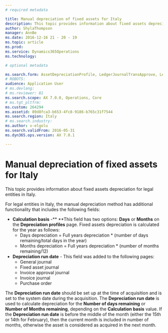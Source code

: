 ```yaml
---
# required metadata

title: Manual depreciation of fixed assets for Italy
description: This topic provides information about fixed assets depreciation for legal entities in Italy. 
author: ShylaThompson
manager: AnnBe
ms.date: 2016-12-16 21 - 20 - 19
ms.topic: article
ms.prod: 
ms.service: Dynamics365Operations
ms.technology: 

# optional metadata

ms.search.form: AssetDepreciationProfile, LedgerJournalTransApprove, LedgerJournalTransAsset, LedgerJournalTransDaily, LedgerJournalTransVendInvoice, PurchTable
# ROBOTS: 
audience: Application User
# ms.devlang: 
# ms.reviewer: 81
ms.search.scope: AX 7.0.0, Operations, Core
# ms.tgt_pltfrm: 
ms.custom: 264294
ms.assetid: 89d8fca3-b653-4fc8-9186-b765c31f7544
ms.search.region: Italy
# ms.search.industry: 
ms.author: v-elgolu
ms.search.validFrom: 2016-05-31
ms.dyn365.ops.version: AX 7.0.1

---
```


# Manual depreciation of fixed assets for Italy

This topic provides information about fixed assets depreciation for legal entities in Italy. 

For legal entities in Italy, the manual depreciation method has additional functionality that includes the following fields:

-   **Calculation basis** -** **This field has two options: **Days** or **Months** on the **Depreciation profiles** page. Fixed assets depreciation is calculated for the year as follows:
    -   Days depreciation = Full years depreciation \* (number of days remaining/total days in the year)
    -   Months depreciation = Full years depreciation \* (number of months remaining/12)
-   **Depreciation run date** - This field was added to the following pages:
    -   General journal
    -   Fixed asset journal
    -   Invoice approval journal
    -   Invoice journal
    -   Purchase order

The **Depreciation run date** should be set up at the time of acquisition and is set to the system date during the acquisition. The **Depreciation run date** is used to calculate depreciation for the **Number of days remaining** or **Number of Months remaining**, depending on the **Calculation basis** value. If the **Depreciation run date** is before the middle of the month (either the 15th or 14th for February), then the current month is included in number of months, otherwise the asset is considered as acquired in the next month.

